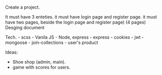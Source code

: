 Create a project.

It must have 3 enteties. it must have login page and register page. it must have two pages, beside the login page and register page) (4 pages)
Desging document

Tech.
    - scss
    - Vanila JS
    - Node, express
    - express
    - cookies
    - jwt
    - mongoose
    - join-collections
    - user's product

Ideas:
 - Shoe shop (admin, main).
 - game with scores for users.
